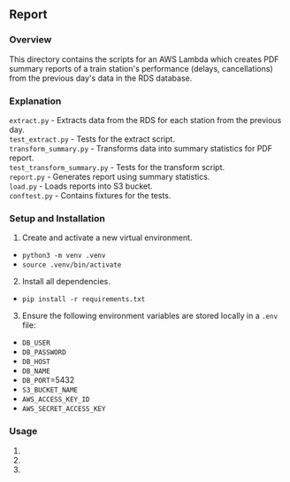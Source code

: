 ## Report

### Overview
This directory contains the scripts for an AWS Lambda which creates PDF summary reports of a train station's performance (delays, cancellations) from the previous day's data in the RDS database.

### Explanation
`extract.py` - Extracts data from the RDS for each station from the previous day.   
`test_extract.py` - Tests for the extract script.   
`transform_summary.py` - Transforms data into summary statistics for PDF report.  
`test_transform_summary.py` - Tests for the transform script.  
`report.py` - Generates report using summary statistics.  
`load.py` - Loads reports into S3 bucket.  
`conftest.py` - Contains fixtures for the tests.     

### Setup and Installation
1. Create and activate a new virtual environment.
- `python3 -m venv .venv`
- `source .venv/bin/activate`
2. Install all dependencies.
- `pip install -r requirements.txt`
3. Ensure the following environment variables are stored locally in a `.env` file:
- `DB_USER`
- `DB_PASSWORD`
- `DB_HOST`
- `DB_NAME`
- `DB_PORT`=5432
- `S3_BUCKET_NAME`
- `AWS_ACCESS_KEY_ID`
- `AWS_SECRET_ACCESS_KEY`

### Usage
1.
2.
3.

